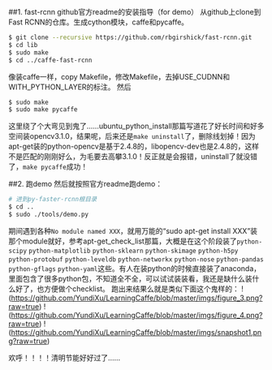 ##1. fast-rcnn github官方readme的安装指导（for demo）
从github上clone到Fast RCNN的仓库。生成cython模块，caffe和pycaffe。
```bash
$ git clone --recursive https://github.com/rbgirshick/fast-rcnn.git
$ cd lib
$ sudo make
$ cd ../caffe-fast-rcnn
```
像装caffe一样，copy Makefile，修改Makefile，去掉USE_CUDNN和WITH_PYTHON_LAYER的标注。
然后
```bash
$ sudo make
$ sudo make pycaffe
```
这里绕了个大弯见到鬼了……ubuntu_python_install那篇写道花了好长时间和好多空间装opencv3.1.0，结果呢，后来还是`make uninstall`了，删除线划掉！因为apt-get装的python-opencv是基于2.4.8的，libopencv-dev也是2.4.8的，这样不是匹配的刚刚好么，为毛要去高攀3.1.0！反正就是会报错，uninstall了就没错了，`make pycaffe`成功！

##2. 跑demo
然后就按照官方readme跑demo：
```bash
# 进到py-faster-rcnn根目录
$ cd ..
$ sudo ./tools/demo.py
```
期间遇到各种`No module named XXX`，就用万能的“sudo apt-get install XXX”装那个module就好，参考apt-get_check_list那篇，大概是在这个阶段装了`python-scipy` `python-matplotlib` `python-sklearn` `python-skimage` `python-h5py` `python-protobuf` `python-leveldb` `python-networkx` `python-nose` `python-pandas` `python-gflags` `python-yaml`这些。有人在装python的时候直接装了anaconda，里面包含了很多python包，不知道全不全，可以试试装装看，我还是缺什么装什么好了，也方便做个checklist。
跑出来结果么就是类似下面这个鬼样的：
!(https://github.com/YundiXu/LearningCaffe/blob/master/imgs/figure_3.png?raw=true)
!(https://github.com/YundiXu/LearningCaffe/blob/master/imgs/figure_4.png?raw=true)
!(https://github.com/YundiXu/LearningCaffe/blob/master/imgs/snapshot1.png?raw=true)

欢呼！！！！清明节能好好过了……
